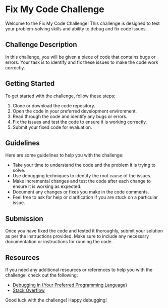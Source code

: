 # Fix My Code Challenge

Welcome to the Fix My Code Challenge! This challenge is designed to test your problem-solving skills and ability to debug and fix code issues.

## Challenge Description

In this challenge, you will be given a piece of code that contains bugs or errors. Your task is to identify and fix these issues to make the code work correctly.

## Getting Started

To get started with the challenge, follow these steps:

1. Clone or download the code repository.
2. Open the code in your preferred development environment.
3. Read through the code and identify any bugs or errors.
4. Fix the issues and test the code to ensure it is working correctly.
5. Submit your fixed code for evaluation.

## Guidelines

Here are some guidelines to help you with the challenge:

- Take your time to understand the code and the problem it is trying to solve.
- Use debugging techniques to identify the root cause of the issues.
- Make incremental changes and test the code after each change to ensure it is working as expected.
- Document any changes or fixes you make in the code comments.
- Feel free to ask for help or clarification if you are stuck on a particular issue.

## Submission

Once you have fixed the code and tested it thoroughly, submit your solution as per the instructions provided. Make sure to include any necessary documentation or instructions for running the code.

## Resources

If you need any additional resources or references to help you with the challenge, check out the following:

- [Debugging in {Your Preferred Programming Language}](https://example.com)
- [Stack Overflow](https://stackoverflow.com)

Good luck with the challenge! Happy debugging!
